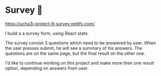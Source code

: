 # Survey 🎨

https://ucha3i-project-9-survey.netlify.com/

I build a a survey form, using React state. 

The survey consist 3 questions which need to be answered by user. When the user presses submit, he will see a summary of his answers. The questions are on the same page, but the final result on the other one. 

I'd like to continue working on this project and make more then one result option, depending on answers from user.
